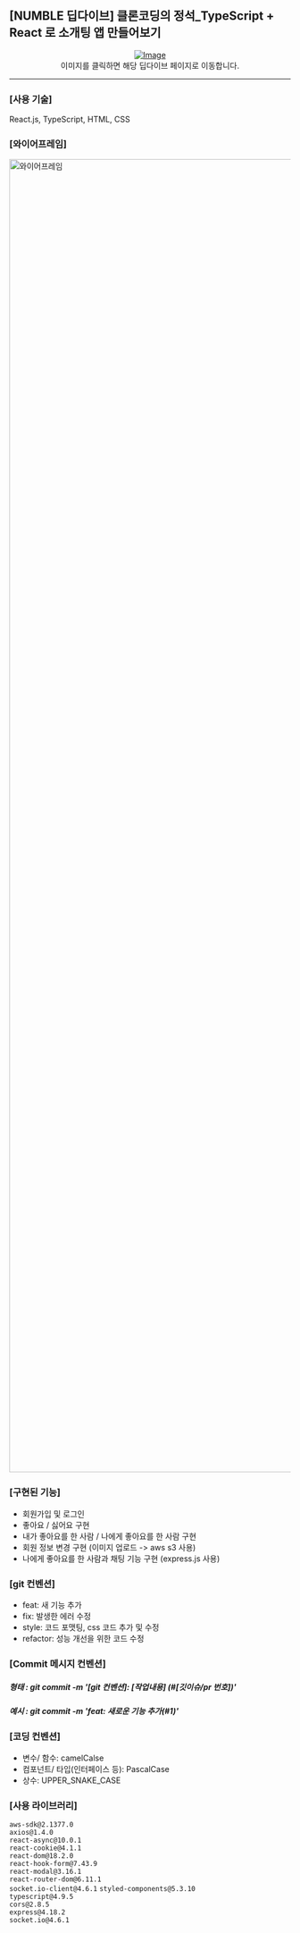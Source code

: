 ## [NUMBLE 딥다이브] 클론코딩의 정석_TypeScript + React 로 소개팅 앱 만들어보기
<div align="center">
  <a href="https://www.numble.it/deepdive/50">
    <img src="https://github.com/Growing-Jiwoo/NumbleDeepDIve/assets/115076308/6c8ccf71-09b1-47b9-8600-bbde8bb98da8" alt="Image" />
  </a>
  <br />
  이미지를 클릭하면 해당 딥다이브 페이지로 이동합니다.
</div>
<hr>

### [사용 기술]

React.js, TypeScript, HTML, CSS

### [와이어프레임]
<img width="2351" alt="와이어프레임" src="https://github.com/Growing-Jiwoo/NumbleDeepDIve/assets/115076308/d8d2014d-872f-44e4-af71-94fd7e4bb59c">

### [구현된 기능]
- 회원가입 및 로그인
- 좋아요 / 싫어요 구현
- 내가 좋아요를 한 사람 / 나에게 좋아요를 한 사람 구현
- 회원 정보 변경 구현 (이미지 업로드 -> aws s3 사용)
- 나에게 좋아요를 한 사람과 채팅 기능 구현 (express.js 사용)

### [git 컨벤션]
- feat: 새 기능 추가
- fix: 발생한 에러 수정
- style: 코드 포맷팅, css 코드 추가 및 수정
- refactor: 성능 개선을 위한 코드 수정

### [Commit 메시지 컨벤션]
##### 형태 : git commit -m '[git 컨벤션]: [작업내용] (#[깃이슈/pr 번호])'
##### 예시 : git commit -m 'feat: 새로운 기능 추가(#1)'

### [코딩 컨벤션]
- 변수/ 함수: camelCalse
- 컴포넌트/ 타입(인터페이스 등): PascalCase
- 상수: UPPER_SNAKE_CASE

### [사용 라이브러리]
`aws-sdk@2.1377.0`   
`axios@1.4.0`   
`react-async@10.0.1`   
`react-cookie@4.1.1`   
`react-dom@18.2.0`   
`react-hook-form@7.43.9`   
`react-modal@3.16.1`      
`react-router-dom@6.11.1`   
`socket.io-client@4.6.1`
`styled-components@5.3.10`   
`typescript@4.9.5`   
`cors@2.8.5`   
`express@4.18.2`   
`socket.io@4.6.1`   
